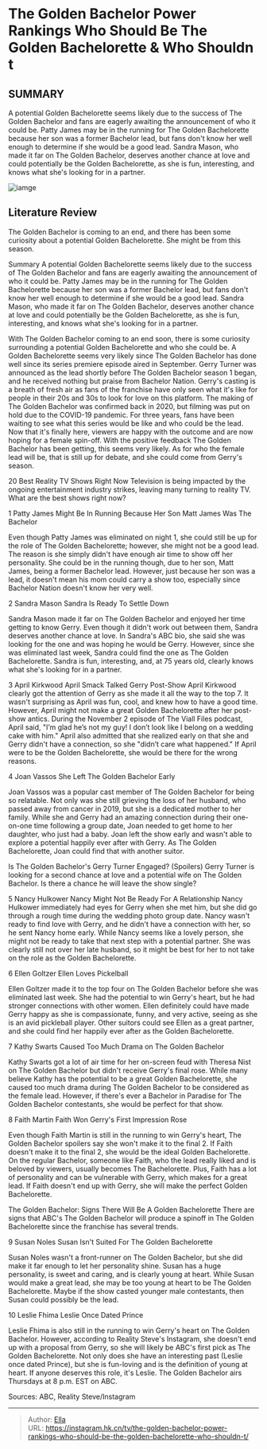 # The Golden Bachelor Power Rankings Who Should Be The Golden Bachelorette &amp; Who Shouldn t


## SUMMARY 


 A potential Golden Bachelorette seems likely due to the success of The Golden Bachelor and fans are eagerly awaiting the announcement of who it could be. 
 Patty James may be in the running for The Golden Bachelorette because her son was a former Bachelor lead, but fans don&#39;t know her well enough to determine if she would be a good lead. 
 Sandra Mason, who made it far on The Golden Bachelor, deserves another chance at love and could potentially be the Golden Bachelorette, as she is fun, interesting, and knows what she&#39;s looking for in a partner. 

![iamge](https://static1.srcdn.com/wordpress/wp-content/uploads/2023/11/embargo-until-11_23-morning-retitled_-the-golden-bachelor-power-rankings_-who-should-be-the-golden-bachelorette-who-shouldn-t.jpg)

## Literature Review
The Golden Bachelor is coming to an end, and there has been some curiosity about a potential Golden Bachelorette. She might be from this season.




Summary
 A potential Golden Bachelorette seems likely due to the success of The Golden Bachelor and fans are eagerly awaiting the announcement of who it could be. 
 Patty James may be in the running for The Golden Bachelorette because her son was a former Bachelor lead, but fans don&#39;t know her well enough to determine if she would be a good lead. 
 Sandra Mason, who made it far on The Golden Bachelor, deserves another chance at love and could potentially be the Golden Bachelorette, as she is fun, interesting, and knows what she&#39;s looking for in a partner. 


With The Golden Bachelor coming to an end soon, there is some curiosity surrounding a potential Golden Bachelorette and who she could be. A Golden Bachelorette seems very likely since The Golden Bachelor has done well since its series premiere episode aired in September. Gerry Turner was announced as the lead shortly before The Golden Bachelor season 1 began, and he received nothing but praise from Bachelor Nation. Gerry&#39;s casting is a breath of fresh air as fans of the franchise have only seen what it&#39;s like for people in their 20s and 30s to look for love on this platform.
The making of The Golden Bachelor was confirmed back in 2020, but filming was put on hold due to the COVID-19 pandemic. For three years, fans have been waiting to see what this series would be like and who could be the lead. Now that it&#39;s finally here, viewers are happy with the outcome and are now hoping for a female spin-off. With the positive feedback The Golden Bachelor has been getting, this seems very likely. As for who the female lead will be, that is still up for debate, and she could come from Gerry&#39;s season.
            
 
 20 Best Reality TV Shows Right Now 
Television is being impacted by the ongoing entertainment industry strikes, leaving many turning to reality TV. What are the best shows right now?













 








 1  Patty James 
Might Be In Running Because Her Son Matt James Was The Bachelor


 







Even though Patty James was eliminated on night 1, she could still be up for the role of The Golden Bachelorette; however, she might not be a good lead. The reason is she simply didn&#39;t have enough air time to show off her personality. She could be in the running though, due to her son, Matt James, being a former Bachelor lead. However, just because her son was a lead, it doesn&#39;t mean his mom could carry a show too, especially since Bachelor Nation doesn&#39;t know her very well.






 2  Sandra Mason 
Sandra Is Ready To Settle Down
        

Sandra Mason made it far on The Golden Bachelor and enjoyed her time getting to know Gerry. Even though it didn&#39;t work out between them, Sandra deserves another chance at love. In Sandra&#39;s ABC bio, she said she was looking for the one and was hoping he would be Gerry. However, since she was eliminated last week, Sandra could find the one as The Golden Bachelorette. Sandra is fun, interesting, and, at 75 years old, clearly knows what she&#39;s looking for in a partner.





 3  April Kirkwood 
April Smack Talked Gerry Post-Show
 April Kirkwood clearly got the attention of Gerry as she made it all the way to the top 7. It wasn&#39;t surprising as April was fun, cool, and knew how to have a good time. However, April might not make a great Golden Bachelorette after her post-show antics. During the November 2 episode of The Viall Files podcast, April said, &#34;I’m glad he’s not my guy! I don’t look like I belong on a wedding cake with him.&#34; April also admitted that she realized early on that she and Gerry didn&#39;t have a connection, so she &#34;didn’t care what happened.&#34; If April were to be the Golden Bachelorette, she would be there for the wrong reasons.





 4  Joan Vassos 
She Left The Golden Bachelor Early


 







Joan Vassos was a popular cast member of The Golden Bachelor for being so relatable. Not only was she still grieving the loss of her husband, who passed away from cancer in 2019, but she is a dedicated mother to her family. While she and Gerry had an amazing connection during their one-on-one time following a group date, Joan needed to get home to her daughter, who just had a baby. Joan left the show early and wasn&#39;t able to explore a potential happily ever after with Gerry. As The Golden Bachelorette, Joan could find that with another suitor.
            
 
 Is The Golden Bachelor&#39;s Gerry Turner Engaged? (Spoilers) 
Gerry Turner is looking for a second chance at love and a potential wife on The Golden Bachelor. Is there a chance he will leave the show single?









 5  Nancy Hulkower 
Nancy Might Not Be Ready For A Relationship
 Nancy Hulkower immediately had eyes for Gerry when she met him, but she did go through a rough time during the wedding photo group date. Nancy wasn&#39;t ready to find love with Gerry, and he didn&#39;t have a connection with her, so he sent Nancy home early. While Nancy seems like a lovely person, she might not be ready to take that next step with a potential partner. She was clearly still not over her late husband, so it might be best for her to not take on the role as the Golden Bachelorette.





 6  Ellen Goltzer 
Ellen Loves Pickelball
        

Ellen Goltzer made it to the top four on The Golden Bachelor before she was eliminated last week. She had the potential to win Gerry&#39;s heart, but he had stronger connections with other women. Ellen definitely could have made Gerry happy as she is compassionate, funny, and very active, seeing as she is an avid pickleball player. Other suitors could see Ellen as a great partner, and she could find her happily ever after as the Golden Bachelorette.





 7  Kathy Swarts 
Caused Too Much Drama on The Golden Bachelor
        

Kathy Swarts got a lot of air time for her on-screen feud with Theresa Nist on The Golden Bachelor but didn&#39;t receive Gerry&#39;s final rose. While many believe Kathy has the potential to be a great Golden Bachelorette, she caused too much drama during The Golden Bachelor to be considered as the female lead. However, if there&#39;s ever a Bachelor in Paradise for The Golden Bachelor contestants, she would be perfect for that show.





 8  Faith Martin 
Faith Won Gerry&#39;s First Impression Rose
        

Even though Faith Martin is still in the running to win Gerry&#39;s heart, The Golden Bachelor spoilers say she won&#39;t make it to the final 2. If Faith doesn&#39;t make it to the final 2, she would be the ideal Golden Bachelorette. On the regular Bachelor, someone like Faith, who the lead really liked and is beloved by viewers, usually becomes The Bachelorette. Plus, Faith has a lot of personality and can be vulnerable with Gerry, which makes for a great lead. If Faith doesn&#39;t end up with Gerry, she will make the perfect Golden Bachelorette​​​​​.
            
 
 The Golden Bachelor: Signs There Will Be A Golden Bachelorette 
There are signs that ABC&#39;s The Golden Bachelor will produce a spinoff in The Golden Bachelorette since the franchise has several trends.









 9  Susan Noles 
Susan Isn&#39;t Suited For The Golden Bachelorette
        

Susan Noles wasn&#39;t a front-runner on The Golden Bachelor, but she did make it far enough to let her personality shine. Susan has a huge personality, is sweet and caring, and is clearly young at heart. While Susan would make a great lead, she may be too young at heart to be The Golden Bachelorette. Maybe if the show casted younger male contestants, then Susan could possibly be the lead.





 10  Leslie Fhima 
Leslie Once Dated Prince


 







Leslie Fhima is also still in the running to win Gerry&#39;s heart on The Golden Bachelor. However, according to Reality Steve&#39;s Instagram, she doesn&#39;t end up with a proposal from Gerry, so she will likely be ABC&#39;s first pick as The Golden Bachelorette. Not only does she have an interesting past (Leslie once dated Prince), but she is fun-loving and is the definition of young at heart. If anyone deserves this role, it&#39;s Leslie.
The Golden Bachelor airs Thursdays at 8 p.m. EST on ABC. 

Sources: ABC, Reality Steve/Instagram 

---

> Author: [Ella](https://instagram.hk.cn/)  
> URL: https://instagram.hk.cn/tv/the-golden-bachelor-power-rankings-who-should-be-the-golden-bachelorette-who-shouldn-t/  

